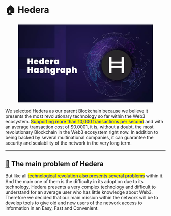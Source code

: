 # 🏠 Hedera

<figure><img src="../../../../.gitbook/assets/ezgif.com-gif-maker-2-1160x675.webp" alt=""><figcaption></figcaption></figure>

We selected Hedera as our parent Blockchain because we believe it presents the most revolutionary technology so far within the Web3 ecosystem. <mark style="color:blue;">Supporting more than 10,000 transactions per second</mark> and with an average transaction cost of $0.0001, it is, without a doubt, the most revolutionary Blockchain in the Web3 ecosystem right now. In addition to being backed by several multinational companies, it can guarantee the security and scalability of the network in the very long term.

***

## [🌉](https://emojiterra.com/es/puente-de-noche/) The main problem of Hedera

But like all <mark style="color:blue;">technological revolution also presents several problems</mark> within it. And the main one of them is the difficulty in its adoption due to its technology. Hedera presents a very complex technology and difficult to understand for an average user who has little knowledge about Web3. Therefore we decided that our main mission within the network will be to develop tools to give old and new users of the network access to information in an Easy, Fast and Convenient.
